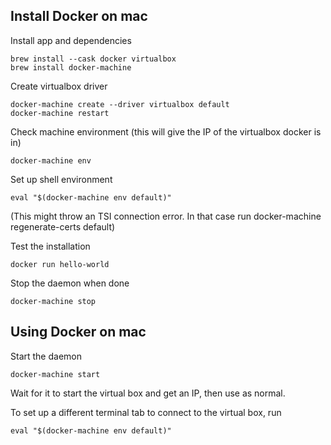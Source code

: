 ## Install Docker on mac
Install app and dependencies
```
brew install --cask docker virtualbox 
brew install docker-machine
```

Create virtualbox driver
```
docker-machine create --driver virtualbox default
docker-machine restart
```

Check machine environment (this will give the IP of the virtualbox docker is in)
```
docker-machine env
```

Set up shell environment
```
eval "$(docker-machine env default)" 
```
(This might throw an TSI connection error. In that case run docker-machine regenerate-certs default)

Test the installation
```
docker run hello-world
```

Stop the daemon when done
```
docker-machine stop
```

## Using Docker on mac
Start the daemon
```
docker-machine start
```
Wait for it to start the virtual box and get an IP, then use as normal.

To set up a different terminal tab to connect to the virtual box, run
```
eval "$(docker-machine env default)" 
```
